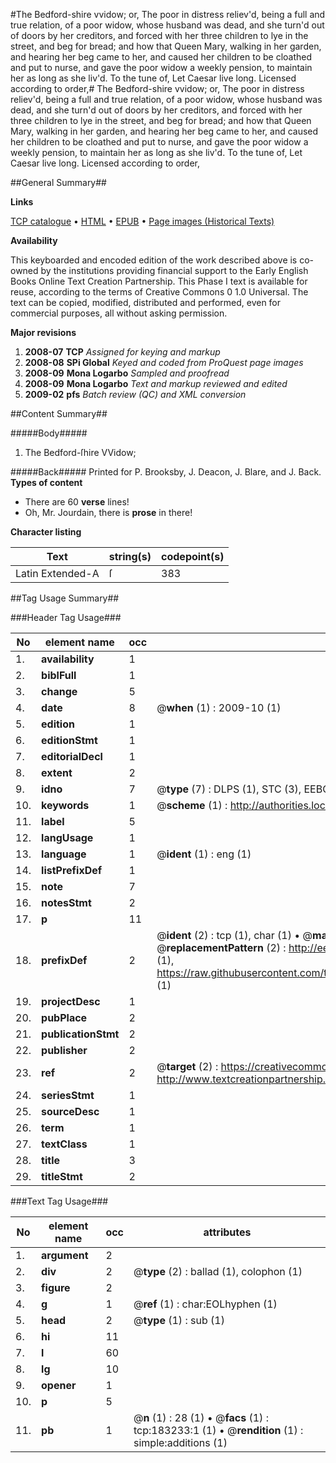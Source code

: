 #The Bedford-shire vvidow; or, The poor in distress reliev'd, being a full and true relation, of a poor widow, whose husband was dead, and she turn'd out of doors by her creditors, and forced with her three children to lye in the street, and beg for bread; and how that Queen Mary, walking in her garden, and hearing her beg came to her, and caused her children to be cloathed and put to nurse, and gave the poor widow a weekly pension, to maintain her as long as she liv'd. To the tune of, Let Caesar live long. Licensed according to order,#
The Bedford-shire vvidow; or, The poor in distress reliev'd, being a full and true relation, of a poor widow, whose husband was dead, and she turn'd out of doors by her creditors, and forced with her three children to lye in the street, and beg for bread; and how that Queen Mary, walking in her garden, and hearing her beg came to her, and caused her children to be cloathed and put to nurse, and gave the poor widow a weekly pension, to maintain her as long as she liv'd. To the tune of, Let Caesar live long. Licensed according to order,

##General Summary##

**Links**

[TCP catalogue](http://www.ota.ox.ac.uk/tcp/)  • 
[HTML](http://tei.it.ox.ac.uk/tcp/Texts-HTML/free/B01/B01545.html)  • 
[EPUB](http://tei.it.ox.ac.uk/tcp/Texts-EPUB/free/B01/B01545.epub) • 
[Page images (Historical Texts)](https://data.historicaltexts.jisc.ac.uk/view?pubId=eebo-99887041e&pageId=eebo-99887041e-183233-1)

**Availability**

This keyboarded and encoded edition of the
	       work described above is co-owned by the institutions
	       providing financial support to the Early English Books
	       Online Text Creation Partnership. This Phase I text is
	       available for reuse, according to the terms of Creative
	       Commons 0 1.0 Universal. The text can be copied,
	       modified, distributed and performed, even for
	       commercial purposes, all without asking permission.

**Major revisions**

1. __2008-07__ __TCP__ *Assigned for keying and markup*
1. __2008-08__ __SPi Global__ *Keyed and coded from ProQuest page images*
1. __2008-09__ __Mona Logarbo__ *Sampled and proofread*
1. __2008-09__ __Mona Logarbo__ *Text and markup reviewed and edited*
1. __2009-02__ __pfs__ *Batch review (QC) and XML conversion*

##Content Summary##

#####Body#####

1. The Bedford-ſhire VVidow;

#####Back#####
Printed for P. Brooksby, J. Deacon, J. Blare, and J. Back.
**Types of content**

  * There are 60 **verse** lines!
  * Oh, Mr. Jourdain, there is **prose** in there!

**Character listing**


|Text|string(s)|codepoint(s)|
|---|---|---|
|Latin Extended-A|ſ|383|

##Tag Usage Summary##

###Header Tag Usage###

|No|element name|occ|attributes|
|---|---|---|---|
|1.|__availability__|1||
|2.|__biblFull__|1||
|3.|__change__|5||
|4.|__date__|8| @__when__ (1) : 2009-10 (1)|
|5.|__edition__|1||
|6.|__editionStmt__|1||
|7.|__editorialDecl__|1||
|8.|__extent__|2||
|9.|__idno__|7| @__type__ (7) : DLPS (1), STC (3), EEBO-CITATION (1), PROQUEST (1), VID (1)|
|10.|__keywords__|1| @__scheme__ (1) : http://authorities.loc.gov/ (1)|
|11.|__label__|5||
|12.|__langUsage__|1||
|13.|__language__|1| @__ident__ (1) : eng (1)|
|14.|__listPrefixDef__|1||
|15.|__note__|7||
|16.|__notesStmt__|2||
|17.|__p__|11||
|18.|__prefixDef__|2| @__ident__ (2) : tcp (1), char (1)  •  @__matchPattern__ (2) : ([0-9\-]+):([0-9IVX]+) (1), (.+) (1)  •  @__replacementPattern__ (2) : http://eebo.chadwyck.com/downloadtiff?vid=$1&page=$2 (1), https://raw.githubusercontent.com/textcreationpartnership/Texts/master/tcpchars.xml#$1 (1)|
|19.|__projectDesc__|1||
|20.|__pubPlace__|2||
|21.|__publicationStmt__|2||
|22.|__publisher__|2||
|23.|__ref__|2| @__target__ (2) : https://creativecommons.org/publicdomain/zero/1.0/ (1), http://www.textcreationpartnership.org/docs/. (1)|
|24.|__seriesStmt__|1||
|25.|__sourceDesc__|1||
|26.|__term__|1||
|27.|__textClass__|1||
|28.|__title__|3||
|29.|__titleStmt__|2||


###Text Tag Usage###

|No|element name|occ|attributes|
|---|---|---|---|
|1.|__argument__|2||
|2.|__div__|2| @__type__ (2) : ballad (1), colophon (1)|
|3.|__figure__|2||
|4.|__g__|1| @__ref__ (1) : char:EOLhyphen (1)|
|5.|__head__|2| @__type__ (1) : sub (1)|
|6.|__hi__|11||
|7.|__l__|60||
|8.|__lg__|10||
|9.|__opener__|1||
|10.|__p__|5||
|11.|__pb__|1| @__n__ (1) : 28 (1)  •  @__facs__ (1) : tcp:183233:1 (1)  •  @__rendition__ (1) : simple:additions (1)|
